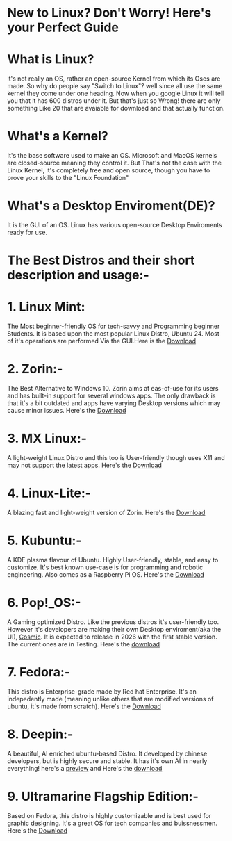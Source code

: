 # New to Linux? Don't Worry! Here's your Perfect Guide

# What is Linux?
it's not really an OS, rather an open-source Kernel from which its Oses are made. So why do people say "Switch to Linux"? well since all use the same kernel they come under one heading. Now when you google Linux it will tell you that it has 600 distros under it. But that's just so Wrong! there are only something Like 20 that are avaiable for download and that actually function.

# What's a Kernel?
It's the base software used to make an OS. Microsoft and MacOS kernels are closed-source meaning they control it. But That's not the case with the Linux Kernel, it's completely free and open source, though you have to prove your skills to the "Linux Foundation"

# What's a Desktop Enviroment(DE)?
It is the GUI of an OS. Linux has various open-source Desktop Enviroments ready for use.

# The Best Distros and their short description and usage:-

# 1. Linux Mint:
The Most beginner-friendly OS for tech-savvy and Programming beginner Students. It is based upon the most popular Linux Distro, Ubuntu 24. Most of it's operations are performed Via the GUI.Here is the [Download](https://linuxmint.com/)

# 2. Zorin:-
The Best Alternative to Windows 10. Zorin aims at eas-of-use for its users and has built-in support for several windows apps. The only drawback is that it's a bit outdated and apps have varying Desktop versions which may cause minor issues. Here's the [Download](https://zorin.com/os/)

# 3. MX Linux:-
A light-weight Linux Distro and this too is User-friendly though uses X11 and may not support the latest apps. Here's the [Download](https://mxlinux.org/)

# 4. Linux-Lite:-
A blazing fast and light-weight version of Zorin. Here's the [Download](https://www.linuxliteos.com/)

# 5. Kubuntu:-
A KDE plasma flavour of Ubuntu. Highly User-friendly, stable, and easy to customize. It's best known use-case is for programming and robotic engineering. Also comes as a Raspberry Pi OS. Here's the [Download](https://kubuntu.org/)

# 6. Pop!_OS:-
A Gaming optimized Distro. Like the previous distros it's user-friendly too. However it's developers are making their own Desktop enviroment(aka the UI), [Cosmic](https://system76.com/cosmic/?srsltid=AfmBOoq0TOWHLpWNAYuA1pWXVWv8yQeJ97rZKHmeGJFimU5QcyAmeGgV). It is expected to release in 2026 with the first stable version. The current ones are in Testing. Here's the [download](https://system76.com/pop/?srsltid=AfmBOopKJCOk8UxZzkef_vkXHZ40iiIKOMFJ0lL_EUrx8mavXngfUcd-)

# 7. Fedora:-
This distro is Enterprise-grade made by Red hat Enterprise. It's an indepedently made (meaning unlike others that are modified versions of ubuntu, it's made from scratch). Here's the [Download](https://fedoraproject.org/)

# 8. Deepin:-
A beautiful, AI enriched ubuntu-based Distro. It developed by chinese developers, but is highly secure and stable. It has it's own AI in nearly everything! here's a [preview](https://www.youtube.com/watch?v=N1fmzR4ersE) and Here's the [download](https://www.deepin.org/index/en)

# 9. Ultramarine Flagship Edition:-
Based on Fedora, this distro is highly customizable and is best used for graphic designing. It's a great OS for tech companies and buissnessmen. Here's the [Download](https://ultramarine-linux.org/)
